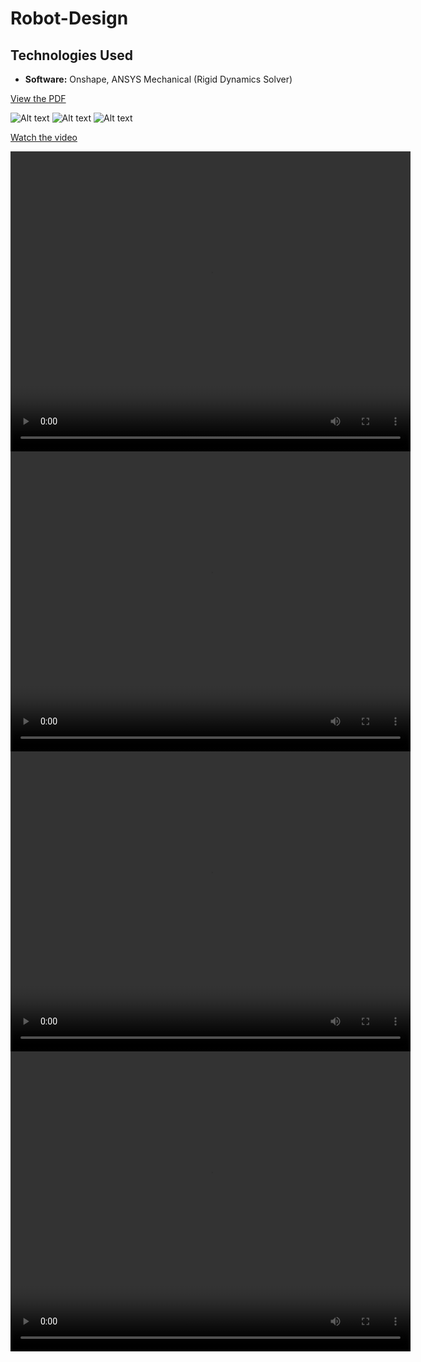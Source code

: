 ﻿# Robot-Design
## Technologies Used


- **Software:** Onshape, ANSYS Mechanical (Rigid Dynamics Solver)

[View the PDF](https://github.com/OmkarBharambe/Robot-Design/blob/main/design%20report.pdf)

![Alt text](https://github.com/OmkarBharambe/Robot-Design/blob/main/design%20report_page-0001.jpg)
![Alt text](https://github.com/OmkarBharambe/Robot-Design/blob/main/design%20report_page-0002.jpg)
![Alt text](https://github.com/OmkarBharambe/Robot-Design/blob/main/design%20report_page-0003.jpg)


[Watch the video](https://github.com/OmkarBharambe/Robot-Design/blob/main/Simulation%20Recordings/cleaning%20table%201.mp4)


<video width="640" height="480" controls>
  <source src="https://github.com/OmkarBharambe/Robot-Design/blob/main/Simulation%20Recordings/cleaning%20table%201.mp4" type="video/mp4">
  Your browser does not support the video tag.
</video>
<video width="640" height="480" controls>
  <source src="https://github.com/OmkarBharambe/Robot-Design/blob/main/Simulation%20Recordings/dishwashing%201.mp4" type="video/mp4">
  Your browser does not support the video tag.
</video>
<video width="640" height="480" controls>
  <source src="https://github.com/OmkarBharambe/Robot-Design/blob/main/Simulation%20Recordings/mopping%20floor%201.mp4" type="video/mp4">
  Your browser does not support the video tag.
</video>
<video width="640" height="480" controls>
  <source src="https://github.com/OmkarBharambe/Robot-Design/blob/main/Simulation%20Recordings/petting%201.mp4" type="video/mp4">
  Your browser does not support the video tag.
</video>


